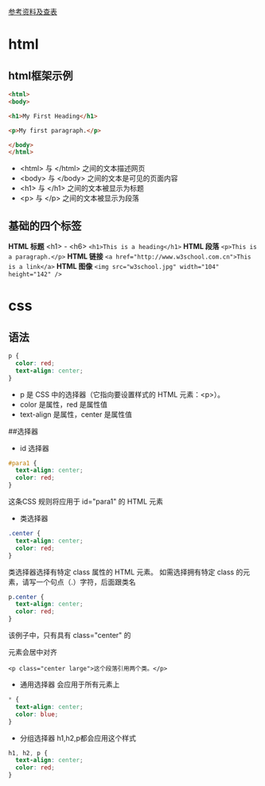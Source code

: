 [参考资料及查表](https://www.w3school.com.cn/index.html)
# html
## html框架示例
```html
<html>
<body>

<h1>My First Heading</h1>

<p>My first paragraph.</p>

</body>
</html>

```
- \<html> 与 \</html> 之间的文本描述网页
- \<body> 与 \</body> 之间的文本是可见的页面内容
- \<h1> 与 \</h1> 之间的文本被显示为标题
- \<p> 与 \</p> 之间的文本被显示为段落

## 基础的四个标签

**HTML 标题**
\<h1> - \<h6> 
`<h1>This is a heading</h1>`
**HTML 段落**
`<p>This is a paragraph.</p>`
**HTML 链接**
`<a href="http://www.w3school.com.cn">This is a link</a>`
**HTML 图像**
`<img src="w3school.jpg" width="104" height="142" />`

# css
## 语法
```css
p {
  color: red;
  text-align: center;
}
```
- p 是 CSS 中的选择器（它指向要设置样式的 HTML 元素：\<p>）。
- color 是属性，red 是属性值
- text-align 是属性，center 是属性值

##选择器
- id 选择器
```css
#para1 {
  text-align: center;
  color: red;
}
```
这条CSS 规则将应用于 id="para1" 的 HTML 元素
- 类选择器
```css
.center {
  text-align: center;
  color: red;
}
```
类选择器选择有特定 class 属性的 HTML 元素。
如需选择拥有特定 class 的元素，请写一个句点（.）字符，后面跟类名

```css
p.center {
  text-align: center;
  color: red;
}
```
该例子中，只有具有 class="center" 的 <p> 元素会居中对齐

`<p class="center large">这个段落引用两个类。</p>`

- 通用选择器
  会应用于所有元素上    
```css
* {
  text-align: center;
  color: blue;
}
```
- 分组选择器
h1,h2,p都会应用这个样式
```css
h1, h2, p {
  text-align: center;
  color: red;
}
```